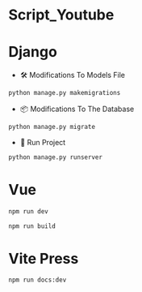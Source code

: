 # Script_Youtube

# Django

- 🛠️ Modifications To Models File

```cmd
python manage.py makemigrations
```

- 📦 Modifications To The Database

```cmd
python manage.py migrate
```

- 📍 Run Project

```cmd
python manage.py runserver
```

# Vue

```cmd
npm run dev
```

```cmd
npm run build
```

# Vite Press

```cmd
npm run docs:dev
```
